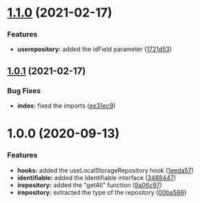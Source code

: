 # [1.1.0](https://github.com/YannickFricke/use-repository/compare/v1.0.1...v1.1.0) (2021-02-17)


### Features

* **userepository:** added the idField parameter ([1721d53](https://github.com/YannickFricke/use-repository/commit/1721d53715d46fcb0d26fdc79654f49b70041dce))

## [1.0.1](https://github.com/YannickFricke/use-repository/compare/v1.0.0...v1.0.1) (2021-02-17)


### Bug Fixes

* **index:** fixed the imports ([ee31ec9](https://github.com/YannickFricke/use-repository/commit/ee31ec9105c177809e818a87fd3912571f93672f))

# 1.0.0 (2020-09-13)


### Features

* **hooks:** added the useLocalStorageRepository hook ([1eeda57](https://github.com/YannickFricke/use-repository/commit/1eeda578a4202c8d1cbd7406d5887b9c1f18aed1))
* **identifiable:** added the Identifiable interface ([3488447](https://github.com/YannickFricke/use-repository/commit/3488447978ba9625e29bab614aa20aa5d7de6c30))
* **irepository:** added the "getAll" function ([9a06c97](https://github.com/YannickFricke/use-repository/commit/9a06c97fa395cd89077c93b93884ef56424cffae))
* **irepository:** extracted the type of the repository ([00ba586](https://github.com/YannickFricke/use-repository/commit/00ba586ba0d028b4346b8351446aaaad9d8f88a5))
